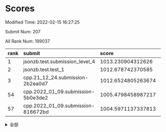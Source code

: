 # Scores

Modified Time: 2022-02-15 16:27:25

Submit Num: 207

All Rank Num: 199037

| rank |               submit               |       score        |       sigma        | pk_num |
| :--- | :--------------------------------- | :----------------- | :----------------- | :----- |
| 1    | jsonzb.test.submission_level_4     | 1013.230904312626  | 0.7998778617228303 | 3850   |
| 2    | jsonzb.test.test_1                 | 1012.678742370585  | 0.8112189858555418 | 3844   |
| 3    | cpp.21_12_24.submission-2b2ea0d7   | 1012.6524805263674 | 0.7762186988313973 | 3849   |
| 54   | cpp.2022_01_09.submission-5b0e3de2 | 1005.4798458987217 | 0.7177589400454802 | 3843   |
| 57   | cpp.2022_01_09.submission-816672bd | 1004.5971137337813 | 0.7113092477093114 | 3845   |


<details>
<summary>全部</summary>

| rank |                 submit                 |       score        |       sigma        | pk_num |
| :--- | :------------------------------------- | :----------------- | :----------------- | :----- |
| 1    | jsonzb.test.submission_level_4         | 1013.230904312626  | 0.7998778617228303 | 3850   |
| 2    | jsonzb.test.test_1                     | 1012.678742370585  | 0.8112189858555418 | 3844   |
| 3    | cpp.21_12_24.submission-2b2ea0d7       | 1012.6524805263674 | 0.7762186988313973 | 3849   |
| 4    | gobigger.level_3.submission_level_3_4  | 1011.7548874322557 | 0.766638166337069  | 3845   |
| 5    | gobigger.level_3.submission_level_3_20 | 1011.5491830564162 | 0.7759848875123521 | 3847   |
| 6    | gobigger.level_3.submission_level_3_23 | 1011.427303113186  | 0.7498625115948018 | 3843   |
| 7    | gobigger.level_3.submission_level_3_2  | 1011.0490582279768 | 0.7628985021761286 | 3846   |
| 8    | gobigger.level_3.submission_level_3_40 | 1010.8671228615551 | 0.7646031109839786 | 3845   |
| 9    | gobigger.level_3.submission_level_3_26 | 1010.8259137801977 | 0.7711894214812004 | 3846   |
| 10   | gobigger.level_3.submission_level_3_12 | 1010.7274107724139 | 0.7782721042407342 | 3847   |
| 11   | gobigger.level_3.submission_level_3_39 | 1010.6125288597955 | 0.7493483388012728 | 3839   |
| 12   | gobigger.level_3.submission_level_3_38 | 1010.5765461865974 | 0.7587498622699294 | 3854   |
| 13   | gobigger.level_3.submission_level_3_18 | 1010.4727504622664 | 0.765265468044686  | 3845   |
| 14   | gobigger.level_3.submission_level_3_10 | 1010.45717574826   | 0.7401245008228443 | 3850   |
| 15   | gobigger.level_3.submission_level_3_35 | 1010.4334530849285 | 0.7823226160326379 | 3846   |
| 16   | gobigger.level_3.submission_level_3_37 | 1010.3622815150056 | 0.7541197101468594 | 3846   |
| 17   | gobigger.level_3.submission_level_3_21 | 1010.3532630971496 | 0.7295154079812675 | 3845   |
| 18   | gobigger.level_3.submission_level_3_43 | 1010.3141232713397 | 0.7457372669172169 | 3851   |
| 19   | gobigger.level_3.submission_level_3_28 | 1010.3129491474649 | 0.7768928707873074 | 3847   |
| 20   | gobigger.level_3.submission_level_3_14 | 1010.238008847193  | 0.7593600445937072 | 3845   |
| 21   | gobigger.level_3.submission_level_3_5  | 1010.1973646227784 | 0.7841565470106039 | 3844   |
| 22   | gobigger.level_3.submission_level_3_24 | 1010.1068712879915 | 0.771483403898657  | 3850   |
| 23   | gobigger.level_3.submission_level_3_11 | 1010.0411522225903 | 0.756038200985301  | 3844   |
| 24   | gobigger.level_3.submission_level_3_29 | 1010.0221151272626 | 0.7500903578615911 | 3849   |
| 25   | gobigger.level_3.submission_level_3_13 | 1009.9915631484196 | 0.7742021254841549 | 3844   |
| 26   | gobigger.level_3.submission_level_3_0  | 1009.9870525575996 | 0.7613438162675211 | 3846   |
| 27   | gobigger.level_3.submission_level_3_34 | 1009.9574484185257 | 0.7727547096191681 | 3845   |
| 28   | gobigger.level_3.submission_level_3_3  | 1009.9193461528079 | 0.76679460929433   | 3844   |
| 29   | gobigger.level_3.submission_level_3_45 | 1009.8740206687932 | 0.7508493286385038 | 3849   |
| 30   | gobigger.level_3.submission_level_3_44 | 1009.8292165136799 | 0.7586129721898455 | 3842   |
| 31   | gobigger.level_3.submission_level_3_42 | 1009.78425640839   | 0.7516169907163381 | 3841   |
| 32   | gobigger.level_3.submission_level_3_47 | 1009.7813467993202 | 0.7478008115484355 | 3850   |
| 33   | gobigger.level_3.submission_level_3_16 | 1009.6335669491194 | 0.7536149369673075 | 3847   |
| 34   | gobigger.level_3.submission_level_3_48 | 1009.5130710258609 | 0.7603604420207404 | 3850   |
| 35   | gobigger.level_3.submission_level_3_8  | 1009.4855609175017 | 0.750664624403599  | 3849   |
| 36   | gobigger.level_3.submission_level_3_46 | 1009.4166947202422 | 0.7370355791260338 | 3849   |
| 37   | gobigger.level_3.submission_level_3_17 | 1009.4136009536887 | 0.7476397622843    | 3846   |
| 38   | gobigger.level_3.submission_level_3_31 | 1009.3986006232062 | 0.7341877820728748 | 3846   |
| 39   | gobigger.level_3.submission_level_3_32 | 1009.3978637731577 | 0.7512254501699549 | 3844   |
| 40   | gobigger.level_3.submission_level_3_9  | 1009.3943935267164 | 0.7574860630191588 | 3844   |
| 41   | gobigger.level_3.submission_level_3_25 | 1009.3711851650382 | 0.7522693555986738 | 3843   |
| 42   | gobigger.level_3.submission_level_3_15 | 1009.3237505728588 | 0.7358785799521416 | 3849   |
| 43   | gobigger.level_3.submission_level_3_30 | 1009.3036426432656 | 0.7656985909877425 | 3843   |
| 44   | gobigger.level_3.submission_level_3_1  | 1009.2954683257753 | 0.7456695202834697 | 3845   |
| 45   | gobigger.level_3.submission_level_3_19 | 1009.2850877773252 | 0.7541043941749911 | 3846   |
| 46   | gobigger.level_3.submission_level_3_22 | 1009.2416695563377 | 0.7650473414733583 | 3851   |
| 47   | gobigger.level_3.submission_level_3_41 | 1008.7317143754441 | 0.7600380381820852 | 3849   |
| 48   | gobigger.level_3.submission_level_3_49 | 1008.5372532809562 | 0.7486601323064083 | 3850   |
| 49   | gobigger.level_3.submission_level_3_7  | 1008.3521225515302 | 0.7340492160456461 | 3852   |
| 50   | gobigger.level_3.submission_level_3_6  | 1008.2972111262409 | 0.7563985661817916 | 3844   |
| 51   | gobigger.level_3.submission_level_3_36 | 1008.179251990445  | 0.7339413696677374 | 3853   |
| 52   | gobigger.level_3.submission_level_3_33 | 1007.9742644025373 | 0.7297562003380137 | 3847   |
| 53   | gobigger.level_3.submission_level_3_27 | 1007.84191727806   | 0.7349966230776949 | 3850   |
| 54   | cpp.2022_01_09.submission-5b0e3de2     | 1005.4798458987217 | 0.7177589400454802 | 3843   |
| 55   | gobigger.level_1.submission_level_1_33 | 1005.2682794622914 | 0.729858133364611  | 3843   |
| 56   | gobigger.level_1.submission_level_1_44 | 1004.7530095609571 | 0.7211663779861136 | 3843   |
| 57   | cpp.2022_01_09.submission-816672bd     | 1004.5971137337813 | 0.7113092477093114 | 3845   |
| 58   | gobigger.level_1.submission_level_1_21 | 1004.5133843823834 | 0.7205807032940317 | 3849   |
| 59   | gobigger.level_1.submission_level_1_23 | 1004.0431917708703 | 0.7203407474931851 | 3841   |
| 60   | gobigger.level_1.submission_level_1_13 | 1004.0120837102439 | 0.7149568740480902 | 3848   |
| 61   | gobigger.level_1.submission_level_1_35 | 1003.926165733082  | 0.7157154395178567 | 3848   |
| 62   | gobigger.level_1.submission_level_1_11 | 1003.8787985085313 | 0.7258199067006293 | 3848   |
| 63   | gobigger.level_1.submission_level_1_26 | 1003.7920283740414 | 0.7190373551420146 | 3845   |
| 64   | gobigger.level_1.submission_level_1_48 | 1003.7013447222498 | 0.7170492917295451 | 3841   |
| 65   | gobigger.level_1.submission_level_1_9  | 1003.6397573766438 | 0.7161311251564028 | 3844   |
| 66   | gobigger.level_1.submission_level_1_34 | 1003.6235112318592 | 0.72452799517546   | 3842   |
| 67   | gobigger.level_1.submission_level_1_36 | 1003.558906838739  | 0.7181523695111824 | 3849   |
| 68   | gobigger.level_1.submission_level_1_22 | 1003.5561790870071 | 0.711529295735518  | 3844   |
| 69   | gobigger.level_1.submission_level_1_43 | 1003.4737984980217 | 0.7093061976223509 | 3846   |
| 70   | gobigger.level_1.submission_level_1_5  | 1003.4452734265033 | 0.7135121511680319 | 3847   |
| 71   | gobigger.level_1.submission_level_1_19 | 1003.4423808316711 | 0.7116258544684118 | 3848   |
| 72   | gobigger.level_1.submission_level_1_37 | 1003.4327382120117 | 0.726172504479746  | 3847   |
| 73   | gobigger.level_1.submission_level_1_3  | 1003.4301912792753 | 0.7076393827882475 | 3847   |
| 74   | gobigger.level_1.submission_level_1_47 | 1003.4188815301909 | 0.7145164760740067 | 3846   |
| 75   | gobigger.level_1.submission_level_1_1  | 1003.4058903421172 | 0.7262994674638339 | 3844   |
| 76   | gobigger.level_1.submission_level_1_30 | 1003.3668999594142 | 0.7118246387171685 | 3849   |
| 77   | gobigger.level_1.submission_level_1_10 | 1003.3187476937084 | 0.7141549014411225 | 3846   |
| 78   | gobigger.level_1.submission_level_1_7  | 1003.297709295944  | 0.709924208726632  | 3850   |
| 79   | gobigger.level_1.submission_level_1_4  | 1003.2363694215234 | 0.718806714823832  | 3846   |
| 80   | gobigger.level_1.submission_level_1_6  | 1003.1409222261709 | 0.7166836234105952 | 3847   |
| 81   | gobigger.level_1.submission_level_1_31 | 1003.110376241127  | 0.7171294455550677 | 3845   |
| 82   | gobigger.level_1.submission_level_1_29 | 1003.0765694471106 | 0.7161061751561394 | 3844   |
| 83   | gobigger.level_1.submission_level_1_49 | 1003.0746975212454 | 0.7147395298550072 | 3850   |
| 84   | gobigger.level_1.submission_level_1_20 | 1003.0053070605236 | 0.7246148776790609 | 3845   |
| 85   | gobigger.level_1.submission_level_1_27 | 1003.0039532529181 | 0.7184011654005548 | 3842   |
| 86   | gobigger.level_1.submission_level_1_41 | 1002.8987992434674 | 0.709407934203427  | 3848   |
| 87   | gobigger.level_1.submission_level_1_24 | 1002.855198665314  | 0.7109404837824077 | 3844   |
| 88   | gobigger.level_1.submission_level_1_16 | 1002.8311680091836 | 0.7049892382385669 | 3840   |
| 89   | gobigger.level_1.submission_level_1_42 | 1002.754804459049  | 0.7158642781334671 | 3847   |
| 90   | gobigger.level_1.submission_level_1_32 | 1002.7431852237418 | 0.7211702497228659 | 3851   |
| 91   | gobigger.level_1.submission_level_1_38 | 1002.6898001082435 | 0.7084094238284838 | 3854   |
| 92   | gobigger.level_1.submission_level_1_28 | 1002.6852285029715 | 0.7101158861741372 | 3847   |
| 93   | gobigger.level_1.submission_level_1_14 | 1002.6722244678862 | 0.7066013841681252 | 3847   |
| 94   | gobigger.level_1.submission_level_1_17 | 1002.6569327338235 | 0.7060424051035992 | 3841   |
| 95   | gobigger.level_1.submission_level_1_0  | 1002.6488793656118 | 0.7171444460406156 | 3848   |
| 96   | gobigger.level_1.submission_level_1_2  | 1002.6185818924388 | 0.7141231655173638 | 3847   |
| 97   | gobigger.level_1.submission_level_1_18 | 1002.5685852477992 | 0.7203080525110677 | 3856   |
| 98   | gobigger.level_1.submission_level_1_40 | 1002.5637445359472 | 0.7188638112370667 | 3845   |
| 99   | gobigger.level_1.submission_level_1_12 | 1002.5602579207961 | 0.710641302247377  | 3844   |
| 100  | gobigger.level_1.submission_level_1_15 | 1002.4282945659957 | 0.7223247826714388 | 3846   |
| 101  | gobigger.level_1.submission_level_1_46 | 1002.3512423748346 | 0.7114626730562396 | 3844   |
| 102  | gobigger.level_1.submission_level_1_39 | 1002.1473800488645 | 0.7180923781108822 | 3848   |
| 103  | gobigger.level_1.submission_level_1_8  | 1002.0593170722968 | 0.7160522419487324 | 3846   |
| 104  | gobigger.level_1.submission_level_1_45 | 1001.9290005921523 | 0.7161739439732421 | 3848   |
| 105  | gobigger.level_1.submission_level_1_25 | 1001.7168824125122 | 0.7033085606153043 | 3847   |
| 106  | gobigger.random.submission_random_12   | 997.2543549230094  | 0.7124564693277707 | 3845   |
| 107  | gobigger.random.submission_random_11   | 997.0712004474987  | 0.7083502091969832 | 3847   |
| 108  | gobigger.random.submission_random_16   | 997.0683352688494  | 0.7080341425593635 | 3845   |
| 109  | gobigger.random.submission_random_0    | 997.0474506802417  | 0.7043880047743485 | 3848   |
| 110  | gobigger.random.submission_random_47   | 997.0121384465804  | 0.7159177673295978 | 3842   |
| 111  | gobigger.random.submission_random_40   | 996.8912268174811  | 0.7052071959589015 | 3840   |
| 112  | gobigger.random.submission_random_38   | 996.8247275889006  | 0.6996182500254092 | 3849   |
| 113  | gobigger.random.submission_random_46   | 996.672224623957   | 0.7152915002138591 | 3845   |
| 114  | gobigger.random.submission_random_10   | 996.6114462814772  | 0.7044406973808819 | 3846   |
| 115  | gobigger.random.submission_random_26   | 996.608592925443   | 0.7177301713024133 | 3848   |
| 116  | gobigger.random.submission_random_28   | 996.5697663902085  | 0.7182219190394562 | 3849   |
| 117  | gobigger.random.submission_random_25   | 996.5498160676975  | 0.7122685702346072 | 3844   |
| 118  | gobigger.random.submission_random_21   | 996.5246389369066  | 0.7148570429694119 | 3847   |
| 119  | gobigger.random.submission_random_17   | 996.4403705205203  | 0.7100040706259844 | 3849   |
| 120  | gobigger.random.submission_random_34   | 996.419595015657   | 0.7080714232271956 | 3845   |
| 121  | gobigger.random.submission_random_24   | 996.325798516708   | 0.717586367270242  | 3848   |
| 122  | gobigger.random.submission_random_48   | 996.3253061839899  | 0.7022080970227501 | 3849   |
| 123  | gobigger.random.submission_random_32   | 996.3127819005526  | 0.7073352705239505 | 3848   |
| 124  | gobigger.random.submission_random_42   | 996.2648387853014  | 0.703799308651113  | 3849   |
| 125  | gobigger.random.submission_random_43   | 996.2553217653519  | 0.7107176632577381 | 3843   |
| 126  | gobigger.random.submission_random_29   | 996.2473962220381  | 0.6983057144278614 | 3843   |
| 127  | gobigger.random.submission_random_2    | 996.2402453257716  | 0.7078424545987098 | 3847   |
| 128  | gobigger.random.submission_random_41   | 996.2047643422776  | 0.7119313463461127 | 3846   |
| 129  | gobigger.random.submission_random_5    | 996.1748354417085  | 0.7101366805968644 | 3843   |
| 130  | gobigger.random.submission_random_39   | 996.1504650799443  | 0.7165061507860332 | 3844   |
| 131  | gobigger.random.submission_random_14   | 995.9482795297478  | 0.7139801604406384 | 3840   |
| 132  | gobigger.random.submission_random_33   | 995.9334050040022  | 0.7003350657164631 | 3847   |
| 133  | gobigger.random.submission_random_27   | 995.8899460902079  | 0.7255184529833258 | 3848   |
| 134  | gobigger.random.submission_random_3    | 995.8800535861926  | 0.7178500479077122 | 3853   |
| 135  | gobigger.random.submission_random_30   | 995.8644285154095  | 0.6970033174056841 | 3846   |
| 136  | gobigger.random.submission_random_20   | 995.8341174920589  | 0.701913359171586  | 3847   |
| 137  | gobigger.random.submission_random_4    | 995.7834264373008  | 0.7143819215107499 | 3844   |
| 138  | gobigger.random.submission_random_23   | 995.7780686189761  | 0.7240204784746682 | 3843   |
| 139  | gobigger.random.submission_random_37   | 995.7757369409693  | 0.712895252938549  | 3844   |
| 140  | gobigger.random.submission_random_9    | 995.7158430487702  | 0.7110855298107326 | 3847   |
| 141  | gobigger.random.submission_random_44   | 995.6517105688226  | 0.7063036589853514 | 3847   |
| 142  | gobigger.random.submission_random_8    | 995.5785307751273  | 0.7035242999360727 | 3847   |
| 143  | gobigger.random.submission_random_15   | 995.569777632032   | 0.7139350519650269 | 3844   |
| 144  | gobigger.random.submission_random_13   | 995.53353824798    | 0.7030790960625856 | 3844   |
| 145  | gobigger.random.submission_random_7    | 995.5241910920769  | 0.7049962441971632 | 3848   |
| 146  | gobigger.random.submission_random_1    | 995.4806533218022  | 0.7181961066659343 | 3843   |
| 147  | gobigger.random.submission_random_19   | 995.4602609834529  | 0.7093287044808593 | 3849   |
| 148  | gobigger.random.submission_random_18   | 995.4363939169103  | 0.7092303187892762 | 3843   |
| 149  | gobigger.random.submission_random_6    | 995.4182867852486  | 0.6972960057713212 | 3843   |
| 150  | gobigger.random.submission_random_31   | 995.3428734394607  | 0.7141932117226039 | 3847   |
| 151  | gobigger.random.submission_random_36   | 995.3076633451776  | 0.7139817810179612 | 3840   |
| 152  | gobigger.random.submission_random_49   | 995.2176393841563  | 0.7083002092349213 | 3851   |
| 153  | gobigger.random.submission_random_35   | 995.1774496103933  | 0.71227155383754   | 3845   |
| 154  | gobigger.random.submission_random_22   | 994.7708505885806  | 0.7107808280126394 | 3847   |
| 155  | gobigger.random.submission_random_45   | 994.6958707154789  | 0.7139293913549345 | 3848   |
| 156  | gobigger.level_2.submission_level_2_1  | 994.1398981628823  | 0.7308134659436205 | 3844   |
| 157  | gobigger.level_2.submission_level_2_39 | 993.5772758188737  | 0.7214703215732493 | 3846   |
| 158  | gobigger.level_2.submission_level_2_31 | 993.4571846007657  | 0.7170136770657588 | 3842   |
| 159  | gobigger.level_2.submission_level_2_44 | 993.419709805765   | 0.7484955117653693 | 3849   |
| 160  | gobigger.level_2.submission_level_2_27 | 993.3955473905808  | 0.7265840339234823 | 3846   |
| 161  | gobigger.level_2.submission_level_2_18 | 993.0712861582484  | 0.7412446202260037 | 3846   |
| 162  | gobigger.level_2.submission_level_2_2  | 992.9890905152778  | 0.7315457113133536 | 3847   |
| 163  | gobigger.level_2.submission_level_2_7  | 992.9368797176973  | 0.7502979934426327 | 3841   |
| 164  | gobigger.level_2.submission_level_2_16 | 992.9256885119015  | 0.7451904466322445 | 3847   |
| 165  | gobigger.level_2.submission_level_2_22 | 992.9053134835268  | 0.7468543146652499 | 3847   |
| 166  | gobigger.level_2.submission_level_2_24 | 992.8690931145713  | 0.7327977829331943 | 3848   |
| 167  | gobigger.level_2.submission_level_2_13 | 992.7265281298697  | 0.7537786071675667 | 3852   |
| 168  | gobigger.level_2.submission_level_2_17 | 992.7259017503042  | 0.7642097549307642 | 3840   |
| 169  | gobigger.level_2.submission_level_2_23 | 992.7182615983203  | 0.7393513010773864 | 3847   |
| 170  | gobigger.level_2.submission_level_2_45 | 992.7175729511221  | 0.7282617561817233 | 3842   |
| 171  | gobigger.level_2.submission_level_2_30 | 992.6600479970751  | 0.7422903362673403 | 3844   |
| 172  | gobigger.level_2.submission_level_2_14 | 992.5810727685846  | 0.7355182666211773 | 3846   |
| 173  | gobigger.level_2.submission_level_2_28 | 992.5490379084887  | 0.7520222994289022 | 3848   |
| 174  | gobigger.level_2.submission_level_2_9  | 992.4357709820115  | 0.7325756508344585 | 3846   |
| 175  | gobigger.level_2.submission_level_2_35 | 992.39853856054    | 0.7516107411110069 | 3845   |
| 176  | gobigger.level_2.submission_level_2_37 | 992.3838039415315  | 0.7630696422161021 | 3852   |
| 177  | gobigger.level_2.submission_level_2_36 | 992.3775137289483  | 0.7464549837855913 | 3841   |
| 178  | gobigger.level_2.submission_level_2_34 | 992.3563923536034  | 0.7344621346722467 | 3847   |
| 179  | gobigger.level_2.submission_level_2_3  | 992.3147099460818  | 0.7355911104216186 | 3848   |
| 180  | gobigger.level_2.submission_level_2_6  | 992.2816216298203  | 0.7339704342391546 | 3848   |
| 181  | gobigger.level_2.submission_level_2_48 | 992.2591562517878  | 0.7462458099456319 | 3848   |
| 182  | gobigger.level_2.submission_level_2_49 | 992.2105040810577  | 0.739918136568706  | 3845   |
| 183  | gobigger.level_2.submission_level_2_5  | 992.1591413646863  | 0.7436917564947381 | 3848   |
| 184  | gobigger.level_2.submission_level_2_38 | 992.1518480311925  | 0.7377866273889552 | 3846   |
| 185  | gobigger.level_2.submission_level_2_40 | 992.1366711874945  | 0.7343457198612844 | 3844   |
| 186  | gobigger.level_2.submission_level_2_21 | 992.0529778705813  | 0.738089055105421  | 3847   |
| 187  | gobigger.level_2.submission_level_2_26 | 992.0424878004329  | 0.7418340432410838 | 3852   |
| 188  | gobigger.level_2.submission_level_2_47 | 992.0110096308163  | 0.7538316613112946 | 3846   |
| 189  | gobigger.level_2.submission_level_2_4  | 991.9723379056168  | 0.7420298717025385 | 3843   |
| 190  | gobigger.level_2.submission_level_2_15 | 991.9305107329241  | 0.7346216593939363 | 3842   |
| 191  | gobigger.level_2.submission_level_2_20 | 991.8116424130543  | 0.7377753429182647 | 3846   |
| 192  | gobigger.level_2.submission_level_2_29 | 991.7999690896979  | 0.7618130959730122 | 3845   |
| 193  | gobigger.level_2.submission_level_2_11 | 991.7879808743885  | 0.7522674406829768 | 3842   |
| 194  | gobigger.level_2.submission_level_2_19 | 991.7665311674277  | 0.7407904606879463 | 3844   |
| 195  | gobigger.level_2.submission_level_2_32 | 991.7416377963737  | 0.7548571602864822 | 3848   |
| 196  | gobigger.level_2.submission_level_2_25 | 991.6806445818644  | 0.7582603839701091 | 3852   |
| 197  | gobigger.level_2.submission_level_2_33 | 991.5559669143997  | 0.75392403501574   | 3845   |
| 198  | gobigger.level_2.submission_level_2_42 | 991.3265031471167  | 0.7600938330715057 | 3844   |
| 199  | gobigger.level_2.submission_level_2_46 | 991.0342558410136  | 0.7607397034204539 | 3848   |
| 200  | gobigger.level_2.submission_level_2_12 | 990.991753664384   | 0.7632787146718996 | 3846   |
| 201  | gobigger.level_2.submission_level_2_0  | 990.768501051232   | 0.7528671311467636 | 3839   |
| 202  | gobigger.level_2.submission_level_2_43 | 990.5821356472496  | 0.7689092075915472 | 3839   |
| 203  | gobigger.level_2.submission_level_2_10 | 990.2893428749335  | 0.7538710437669751 | 3845   |
| 204  | gobigger.level_2.submission_level_2_8  | 990.2367269277676  | 0.7637499199043299 | 3850   |
| 205  | gobigger.level_2.submission_level_2_41 | 990.1041041559797  | 0.7756397011051019 | 3851   |
| 206  | gobigger.none.submission_none_1        | 978.5862889379888  | 1.3278463054430085 | 3846   |
| 207  | gobigger.none.submission_none_0        | 976.8524738806127  | 1.4185614041643335 | 3842   |

</details>